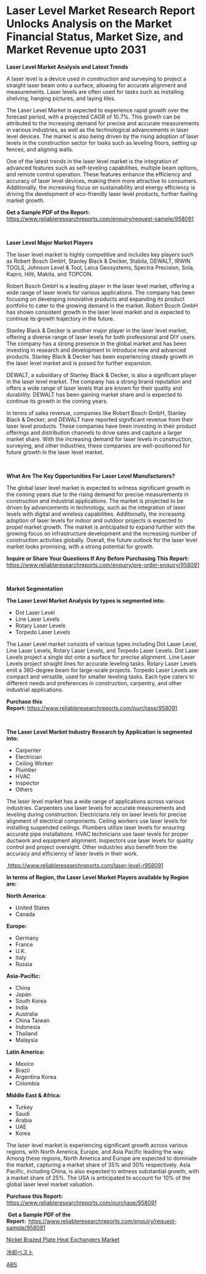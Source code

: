 <p><h1>Laser Level Market Research Report Unlocks Analysis on the Market Financial Status, Market Size, and Market Revenue upto 2031</h1></p><p><strong>Laser Level Market Analysis and Latest Trends</strong></p>
<p><p>A laser level is a device used in construction and surveying to project a straight laser beam onto a surface, allowing for accurate alignment and measurements. Laser levels are often used for tasks such as installing shelving, hanging pictures, and laying tiles.</p><p>The Laser Level Market is expected to experience rapid growth over the forecast period, with a projected CAGR of 10.7%. This growth can be attributed to the increasing demand for precise and accurate measurements in various industries, as well as the technological advancements in laser level devices. The market is also being driven by the rising adoption of laser levels in the construction sector for tasks such as leveling floors, setting up fences, and aligning walls.</p><p>One of the latest trends in the laser level market is the integration of advanced features such as self-leveling capabilities, multiple beam options, and remote control operation. These features enhance the efficiency and accuracy of laser level devices, making them more attractive to consumers. Additionally, the increasing focus on sustainability and energy efficiency is driving the development of eco-friendly laser level products, further fueling market growth.</p></p>
<p><strong>Get a Sample PDF of the Report:&nbsp;</strong> <a href="https://www.reliableresearchreports.com/enquiry/request-sample/958091">https://www.reliableresearchreports.com/enquiry/request-sample/958091</a></p>
<p>&nbsp;</p>
<p><strong>Laser Level Major Market Players</strong></p>
<p><p>The laser level market is highly competitive and includes key players such as Robert Bosch GmbH, Stanley Black & Decker, Stabila, DEWALT, IRWIN TOOLS, Johnson Level & Tool, Leica Geosystems, Spectra Precision, Sola, Kapro, Hilti, Makita, and TOPCON.</p><p>Robert Bosch GmbH is a leading player in the laser level market, offering a wide range of laser levels for various applications. The company has been focusing on developing innovative products and expanding its product portfolio to cater to the growing demand in the market. Robert Bosch GmbH has shown consistent growth in the laser level market and is expected to continue its growth trajectory in the future.</p><p>Stanley Black & Decker is another major player in the laser level market, offering a diverse range of laser levels for both professional and DIY users. The company has a strong presence in the global market and has been investing in research and development to introduce new and advanced products. Stanley Black & Decker has been experiencing steady growth in the laser level market and is poised for further expansion.</p><p>DEWALT, a subsidiary of Stanley Black & Decker, is also a significant player in the laser level market. The company has a strong brand reputation and offers a wide range of laser levels that are known for their quality and durability. DEWALT has been gaining market share and is expected to continue its growth in the coming years.</p><p>In terms of sales revenue, companies like Robert Bosch GmbH, Stanley Black & Decker, and DEWALT have reported significant revenue from their laser level products. These companies have been investing in their product offerings and distribution channels to drive sales and capture a larger market share. With the increasing demand for laser levels in construction, surveying, and other industries, these companies are well-positioned for future growth in the laser level market.</p></p>
<p>&nbsp;</p>
<p><strong>What Are The Key Opportunities For Laser Level Manufacturers?</strong></p>
<p><p>The global laser level market is expected to witness significant growth in the coming years due to the rising demand for precise measurements in construction and industrial applications. The market is projected to be driven by advancements in technology, such as the integration of laser levels with digital and wireless capabilities. Additionally, the increasing adoption of laser levels for indoor and outdoor projects is expected to propel market growth. The market is anticipated to expand further with the growing focus on infrastructure development and the increasing number of construction activities globally. Overall, the future outlook for the laser level market looks promising, with a strong potential for growth.</p></p>
<p><strong>Inquire or Share Your Questions If Any Before Purchasing This Report:</strong> <a href="https://www.reliableresearchreports.com/enquiry/pre-order-enquiry/958091">https://www.reliableresearchreports.com/enquiry/pre-order-enquiry/958091</a></p>
<p>&nbsp;</p>
<p><strong>Market Segmentation</strong></p>
<p><strong>The Laser Level Market Analysis by types is segmented into:</strong></p>
<p><ul><li>Dot Laser Level</li><li>Line Laser Levels</li><li>Rotary Laser Levels</li><li>Torpedo Laser Levels</li></ul></p>
<p><p>The Laser Level market consists of various types including Dot Laser Level, Line Laser Levels, Rotary Laser Levels, and Torpedo Laser Levels. Dot Laser Levels project a single dot onto a surface for precise alignment. Line Laser Levels project straight lines for accurate leveling tasks. Rotary Laser Levels emit a 360-degree beam for large-scale projects. Torpedo Laser Levels are compact and versatile, used for smaller leveling tasks. Each type caters to different needs and preferences in construction, carpentry, and other industrial applications.</p></p>
<p><strong>Purchase this Report:&nbsp;</strong><a href="https://www.reliableresearchreports.com/purchase/958091">https://www.reliableresearchreports.com/purchase/958091</a></p>
<p>&nbsp;</p>
<p><strong>The Laser Level Market Industry Research by Application is segmented into:</strong></p>
<p><ul><li>Carpenter</li><li>Electrician</li><li>Ceiling Worker</li><li>Plumber</li><li>HVAC</li><li>Inspector</li><li>Others</li></ul></p>
<p><p>The laser level market has a wide range of applications across various industries. Carpenters use laser levels for accurate measurements and leveling during construction. Electricians rely on laser levels for precise alignment of electrical components. Ceiling workers use laser levels for installing suspended ceilings. Plumbers utilize laser levels for ensuring accurate pipe installations. HVAC technicians use laser levels for proper ductwork and equipment alignment. Inspectors use laser levels for quality control and project oversight. Other industries also benefit from the accuracy and efficiency of laser levels in their work.</p></p>
<p><a href="https://www.reliableresearchreports.com/laser-level-r958091">&nbsp;https://www.reliableresearchreports.com/laser-level-r958091</a></p>
<p><strong>In terms of Region, the Laser Level Market Players available by Region are:</strong></p>
<p>
    <p> <strong> North America: </strong>
        <ul>
            <li>United States</li>
            <li>Canada</li>
        </ul>
        </p> 
    <p> <strong> Europe: </strong>
        <ul>
            <li>Germany</li>
            <li>France</li>
            <li>U.K.</li>
            <li>Italy</li>
            <li>Russia</li>
        </ul>
        </p> 
    <p> <strong> Asia-Pacific: </strong>
        <ul>
            <li>China</li>
            <li>Japan</li>
            <li>South Korea</li>
            <li>India</li>
            <li>Australia</li>
            <li>China Taiwan</li>
            <li>Indonesia</li>
            <li>Thailand</li>
            <li>Malaysia</li>
        </ul>
        </p> 
    <p> <strong> Latin America: </strong>
        <ul>
            <li>Mexico</li>
            <li>Brazil</li>
            <li>Argentina Korea</li>
            <li>Colombia</li>
        </ul>
        </p> 
    <p> <strong> Middle East & Africa: </strong>
        <ul>
            <li>Turkey</li>
            <li>Saudi</li>
            <li>Arabia</li>
            <li>UAE</li>
            <li>Korea</li>
        </ul>
    </p>
    </p>
<p><p>The laser level market is experiencing significant growth across various regions, with North America, Europe, and Asia Pacific leading the way. Among these regions, North America and Europe are expected to dominate the market, capturing a market share of 35% and 30% respectively. Asia Pacific, including China, is also expected to witness substantial growth, with a market share of 25%. The USA is anticipated to account for 10% of the global laser level market valuation.</p></p>
<p><strong>Purchase this Report: </strong><a href="https://www.reliableresearchreports.com/purchase/958091">https://www.reliableresearchreports.com/purchase/958091</a></p>
<p>&nbsp;<strong>Get a Sample PDF of the Report:&nbsp;&nbsp;</strong><a href="https://www.reliableresearchreports.com/enquiry/request-sample/958091">https://www.reliableresearchreports.com/enquiry/request-sample/958091</a></p>
<p><strong></strong></p>
<p><p><a href="https://github.com/NorbertYates/Market-Research-Report-List-4/blob/main/nickel-brazed-plate-heat-exchangers-market.md">Nickel Brazed Plate Heat Exchangers Market</a></p><p><a href="https://medium.com/@leeweir2009/%E5%86%B7%E5%8D%B4%E3%83%99%E3%82%B9%E3%83%88%E5%B8%82%E5%A0%B4%E3%81%AE%E5%88%86%E6%9E%90-%E3%82%B0%E3%83%AD%E3%83%BC%E3%83%90%E3%83%AB%E7%94%A3%E6%A5%AD%E3%81%AE%E8%A6%8B%E9%80%9A%E3%81%97%E3%81%A8%E4%BA%88%E6%B8%AC-2024%E5%B9%B4%E3%81%8B%E3%82%892031%E5%B9%B4-0c4687590658">冷却ベスト</a></p><p><a href="https://medium.com/@drewosciski565654/abs%E5%B8%82%E5%A0%B4-%E5%B8%82%E5%A0%B4%E3%82%B7%E3%82%A7%E3%82%A2-%E5%B8%82%E5%A0%B4%E5%8B%95%E5%90%91-%E3%81%9D%E3%81%97%E3%81%A6%E5%B0%86%E6%9D%A5%E3%81%AE%E6%88%90%E9%95%B7%E3%82%92%E6%8E%A2%E3%82%8B-9dc6dca57ccf">ABS</a></p></p>